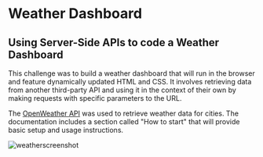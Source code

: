 # Weather Dashboard

## Using Server-Side APIs to code a Weather Dashboard

This challenge was to build a weather dashboard that will run in the browser and feature dynamically updated HTML and CSS. It involves retrieving data from another third-party API and using it in the context of their own by making requests with specific parameters to the URL. 

The [OpenWeather API](https://openweathermap.org/api) was used to retrieve weather data for cities. The documentation includes a section called "How to start" that will provide basic setup and usage instructions.

![weatherscreenshot](https://user-images.githubusercontent.com/72943649/99478128-780d7080-2919-11eb-8836-246621b7c8e6.PNG)

